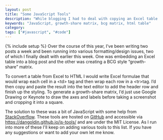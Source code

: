 ```yaml
---
layout: post
title: "Some JavaScript Tools"
description: "While blogging I had to deal with copying an Excel table into HTML and generating a BCG style growth-share matrix. Here are some tools I came up with that make it easier."
keywords: "JavaScript, growth-share matrix, bcg matrix, html table"
category:
tags: ["#javascript", "#code"]
---
```

{% include setup %}
Over the course of this year, I’ve been writing two posts a week and been running into various formatting/design issues, two of which I finally dealt with earlier this week. One was embedding an Excel table into a blog post and the other was creating a BCG style “growth-share” matrix.

To convert a table from Excel to HTML I would write Excel formulae that would wrap each cell in a &lt;td&gt; tag and then wrap each row in a &lt;tr&gt;tag. I’d then copy and paste the result into the text editor to add the header row and finish up the styling. To generate a growth-share matrix, I’d just use Google Drawing or Keynote to draw the axes and labels before taking a screenshot and cropping it into a square.

The solution to these was a bit of JavaScript with some help from <a href="http://stackoverflow.com/questions/1293147/javascript-code-to-parse-csv-data" target="_blank">StackOverflow</a>. These tools are hosted on <a href="https://github.com/dangoldin/js-tools" target="_blank">GitHub</a> and accessible via <a href="https://dangoldin.github.io/js-tools/">https://dangoldin.github.io/js-tools/</a> and are under the MIT License. As I run into more of these I'll keep on adding various tools to this list. If you have any suggestions or want to add your own let me know.